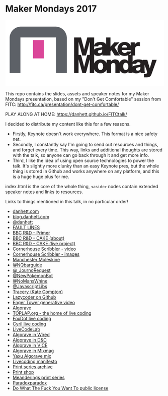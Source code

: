 # Maker Mondays 2017

![MakerMondays Logo](/assets/cover.png)

This repo contains the slides, assets and speaker notes for my Maker Mondays presentation, based on my "Don't Get Comfortable" session from FITC: http://fitc.ca/presentation/dont-get-comfortable/

PLAY ALONG AT HOME: https://danhett.github.io/FITCtalk/

I decided to distribute my content like this for a few reasons.
- Firstly, Keynote doesn't work everywhere. This format is a nice safety net.
- Secondly, I constantly say I'm going to send out resources and things, and forget every time. This way, links and additional thoughts are stored with the talk, so anyone can go back through it and get more info.
- Third, I like the idea of using open source technologies to power the talk. It's slightly more clunky than an easy Keynote pres, but the whole thing is stored in Github and works anywhere on any platform, and this is a huge huge plus for me.

index.html is the core of the whole thing, `<aside>` nodes contain extended speaker notes and links to resources.

Links to things mentioned in this talk, in no particular order!
- [danhett.com](http://danhett.com)
- [blog.danhett.com](http://blog.danhett.com)
- [@danhett](http://twitter.com/danhett)
- [FAULT LINES](http://futureeverything.org/news/fault-lines-artists-announced/)
- [BBC R&D - Primer](http://www.bbc.co.uk/rd/projects/nearly-live-production)
- [BBC R&D - CAKE (about)](http://www.bbc.co.uk/rd/projects/cake)
- [BBC R&D - CAKE (live project)](http://www.bbc.co.uk/taster/projects/cook-along-kitchen-experience)
- [Cornerhouse Scribbler - video](https://vimeo.com/140447843)
- [Cornerhouse Scribbler - images](https://www.flickr.com/photos/cornerhousemanchester/sets/72157648954887703/)
- [Manchester Moleskine](http://www.manchestermoleskine.co.uk/)
- [@NQbarguide](http://twitter.com/NQbarguide)
- [@_JournoRequest](http://twitter.com/_JournoRequest)
- [@NewPokemonBot](http://twitter.com/NewPokemonBot)
- [@NoMansWhine](http://twitter.com/NoMansWhine)
- [@JavascriptLibs](http://twitter.com/JavascriptLibs)
- [Tracery (Kate Compton)](https://github.com/galaxykate/tracery)
- [Lazycoder on Github](https://github.com/danhett/lazycoder)
- [Enger Tower generative video](https://vimeo.com/190071294)
- [Algorave](http://alograve.com)
- [TOPLAP.org - the home of live coding](http://toplap.org)
- [FoxDot live coding](http://foxdot.org)
- [Cyril live coding](http://cyrilcode.com/)
- [LiveCodeLab](http://livecodelab.net/play/index.html)
- [Algorave in Wired](http://www.wired.co.uk/article/algorave)
- [Algorave in D&C](http://www.dazeddigital.com/artsandculture/article/16150/1/what-on-earth-is-livecoding)
- [Algorave in VICE](https://www.vice.com/en_us/article/algorave-is-the-future-of-dance-music-if-youre-an-html-coder)
- [Algorave in Mixmag](http://mixmag.net/feature/algorave/)
- [Yaxu Algorave mix](https://soundcloud.com/mixmag-1/welcome-to-the-algorave-movement-mixed-by-yaxu)
- [Livecoding manifesto](https://toplap.org/wiki/ManifestoDraft)
- [Print series archive](https://www.flickr.com/photos/137966286@N03/albums/with/72157661436770562)
- [Print shop](http://danhett.tictail.com)
- [Meanderings print series](http://meanderings.tictail.com)
- [Paradoxparadox](http://www.protovoulia.info/paradoxparadox)
- [Do What The Fuck You Want To public license](https://en.wikipedia.org/wiki/WTFPL)
